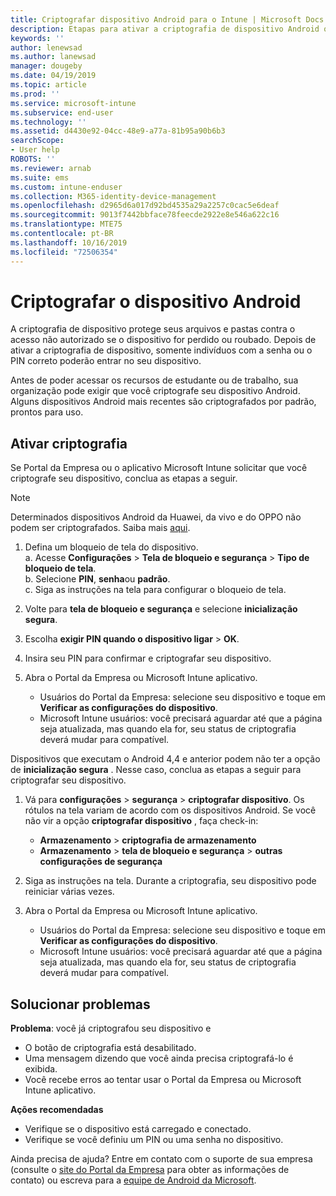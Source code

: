 ```yaml
---
title: Criptografar dispositivo Android para o Intune | Microsoft Docs
description: Etapas para ativar a criptografia de dispositivo Android quando exigido pelo Intune
keywords: ''
author: lenewsad
ms.author: lanewsad
manager: dougeby
ms.date: 04/19/2019
ms.topic: article
ms.prod: ''
ms.service: microsoft-intune
ms.subservice: end-user
ms.technology: ''
ms.assetid: d4430e92-04cc-48e9-a77a-81b95a90b6b3
searchScope:
- User help
ROBOTS: ''
ms.reviewer: arnab
ms.suite: ems
ms.custom: intune-enduser
ms.collection: M365-identity-device-management
ms.openlocfilehash: d2965d6a017d92bd4535a29a2257c0cac5e6deaf
ms.sourcegitcommit: 9013f7442bbface78feecde2922e8e546a622c16
ms.translationtype: MTE75
ms.contentlocale: pt-BR
ms.lasthandoff: 10/16/2019
ms.locfileid: "72506354"
---
```

# <a name="encrypting-your-android-device"></a>Criptografar o dispositivo Android

A criptografia de dispositivo protege seus arquivos e pastas contra o acesso não autorizado se o dispositivo for perdido ou roubado. Depois de ativar a criptografia de dispositivo, somente indivíduos com a senha ou o PIN correto poderão entrar no seu dispositivo. 

Antes de poder acessar os recursos de estudante ou de trabalho, sua organização pode exigir que você criptografe seu dispositivo Android. Alguns dispositivos Android mais recentes são criptografados por padrão, prontos para uso.  

## <a name="turn-on-encryption"></a>Ativar criptografia

Se Portal da Empresa ou o aplicativo Microsoft Intune solicitar que você criptografe seu dispositivo, conclua as etapas a seguir. 

> [!Note]
> Determinados dispositivos Android da Huawei, da vivo e do OPPO não podem ser criptografados. Saiba mais [aqui](your-device-appears-encrypted-but-cp-says-otherwise-android.md).  

1. Defina um bloqueio de tela do dispositivo.  
    a. Acesse **Configurações** > **Tela de bloqueio e segurança** > **Tipo de bloqueio de tela**.  
    b. Selecione **PIN**, **senha**ou **padrão**.  
    c. Siga as instruções na tela para configurar o bloqueio de tela.  

2. Volte para **tela de bloqueio e segurança** e selecione **inicialização segura**.
3. Escolha **exigir PIN quando o dispositivo ligar**  > **OK**.
4. Insira seu PIN para confirmar e criptografar seu dispositivo.
5. Abra o Portal da Empresa ou Microsoft Intune aplicativo.
    * Usuários do Portal da Empresa: selecione seu dispositivo e toque em **Verificar as configurações do dispositivo**. 
    * Microsoft Intune usuários: você precisará aguardar até que a página seja atualizada, mas quando ela for, seu status de criptografia deverá mudar para compatível.  

Dispositivos que executam o Android 4,4 e anterior podem não ter a opção de **inicialização segura** . Nesse caso, conclua as etapas a seguir para criptografar seu dispositivo.

1. Vá para **configurações**  > **segurança**  > **criptografar dispositivo**. Os rótulos na tela variam de acordo com os dispositivos Android. Se você não vir a opção **criptografar dispositivo** , faça check-in:
    * **Armazenamento**  > **criptografia de armazenamento**
    * **Armazenamento**  > **tela de bloqueio e segurança**  > **outras configurações de segurança** 

2. Siga as instruções na tela. Durante a criptografia, seu dispositivo pode reiniciar várias vezes.
3. Abra o Portal da Empresa ou Microsoft Intune aplicativo.
    * Usuários do Portal da Empresa: selecione seu dispositivo e toque em **Verificar as configurações do dispositivo**.  
    * Microsoft Intune usuários: você precisará aguardar até que a página seja atualizada, mas quando ela for, seu status de criptografia deverá mudar para compatível.

## <a name="troubleshoot"></a>Solucionar problemas  
**Problema**: você já criptografou seu dispositivo e

- O botão de criptografia está desabilitado.
- Uma mensagem dizendo que você ainda precisa criptografá-lo é exibida.
- Você recebe erros ao tentar usar o Portal da Empresa ou Microsoft Intune aplicativo.

**Ações recomendadas**

- Verifique se o dispositivo está carregado e conectado.  
- Verifique se você definiu um PIN ou uma senha no dispositivo.  

Ainda precisa de ajuda? Entre em contato com o suporte de sua empresa (consulte o [site do Portal da Empresa](https://go.microsoft.com/fwlink/?linkid=2010980) para obter as informações de contato) ou escreva para a <a href="mailto:wintunedroidfbk@microsoft.com?subject=I'm having trouble with encryption on my Android device&body=Describe the issue you're experiencing here.">equipe de Android da Microsoft</a>.  
